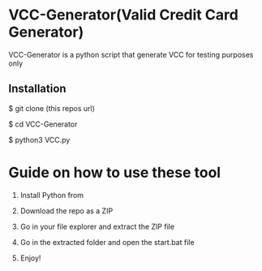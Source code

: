 # VCC-Generator(Valid Credit Card Generator)
VCC-Generator is a python script that generate VCC for testing purposes only<br>   

 
<h2>Installation</h2>
 
<p>$ git clone (this repos url)</p> 
<p>$ cd VCC-Generator</p>  
<p>$ python3 VCC.py</p>    
   
# Guide on how to use these tool    
  
1. Install Python from
 
2. Download the repo as a ZIP   
  
3. Go in your file explorer and extract the ZIP file  
      
4. Go in the extracted folder and open the start.bat file 
 
5. Enjoy!